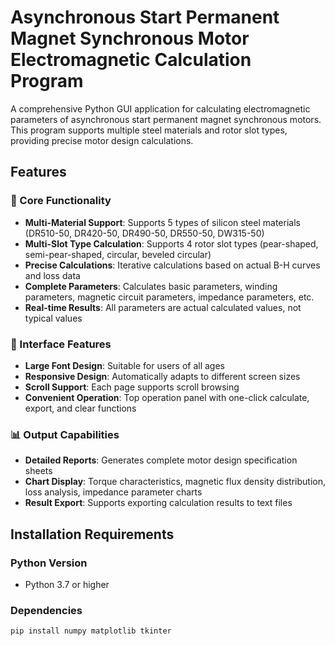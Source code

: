 # Asynchronous Start Permanent Magnet Synchronous Motor Electromagnetic Calculation Program

A comprehensive Python GUI application for calculating electromagnetic parameters of asynchronous start permanent magnet synchronous motors. This program supports multiple steel materials and rotor slot types, providing precise motor design calculations.

## Features

### 🔧 Core Functionality
- **Multi-Material Support**: Supports 5 types of silicon steel materials (DR510-50, DR420-50, DR490-50, DR550-50, DW315-50)
- **Multi-Slot Type Calculation**: Supports 4 rotor slot types (pear-shaped, semi-pear-shaped, circular, beveled circular)
- **Precise Calculations**: Iterative calculations based on actual B-H curves and loss data
- **Complete Parameters**: Calculates basic parameters, winding parameters, magnetic circuit parameters, impedance parameters, etc.
- **Real-time Results**: All parameters are actual calculated values, not typical values

### 🎨 Interface Features
- **Large Font Design**: Suitable for users of all ages
- **Responsive Design**: Automatically adapts to different screen sizes
- **Scroll Support**: Each page supports scroll browsing
- **Convenient Operation**: Top operation panel with one-click calculate, export, and clear functions

### 📊 Output Capabilities
- **Detailed Reports**: Generates complete motor design specification sheets
- **Chart Display**: Torque characteristics, magnetic flux density distribution, loss analysis, impedance parameter charts
- **Result Export**: Supports exporting calculation results to text files

## Installation Requirements

### Python Version
- Python 3.7 or higher

### Dependencies
```bash
pip install numpy matplotlib tkinter

